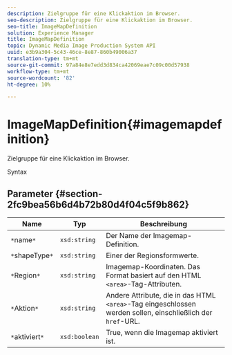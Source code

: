 ```yaml
---
description: Zielgruppe für eine Klickaktion im Browser.
seo-description: Zielgruppe für eine Klickaktion im Browser.
seo-title: ImageMapDefinition
solution: Experience Manager
title: ImageMapDefinition
topic: Dynamic Media Image Production System API
uuid: e3b9a304-5c43-46ce-8e87-860b49006a37
translation-type: tm+mt
source-git-commit: 97a84e8e7edd3d834ca42069eae7c09c00d57938
workflow-type: tm+mt
source-wordcount: '82'
ht-degree: 10%

---
```



# ImageMapDefinition{#imagemapdefinition}

Zielgruppe für eine Klickaktion im Browser.

Syntax

## Parameter {#section-2fc9bea56b6d4b72b80d4f04c5f9b862}

| Name | Typ | Beschreibung |
|---|---|---|
| `*`name`*` | `xsd:string` | Der Name der Imagemap-Definition. |
| `*`shapeType`*` | `xsd:string` | Einer der Regionsformwerte. |
| `*`Region`*` | `xsd:string` | Imagemap-Koordinaten. Das Format basiert auf den HTML `<area>`-Tag-Attributen. |
| `*`Aktion`*` | `xsd:string` | Andere Attribute, die in das HTML `<area>`-Tag eingeschlossen werden sollen, einschließlich der `href`-URL. |
| `*`aktiviert`*` | `xsd:boolean` | True, wenn die Imagemap aktiviert ist. |

